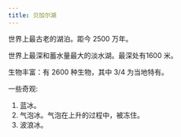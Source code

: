 ```yaml
---
title: 贝加尔湖
---
```


世界上最古老的湖泊。距今 2500 万年。

世界上最深和蓄水量最大的淡水湖。最深处有1600 米。

生物丰富：有 2600 种生物，其中 3/4 为当地特有。

一些奇观:  
1. 蓝冰。
2. 气泡冰。气泡在上升的过程中，被冻住。
3. 波浪冰。
